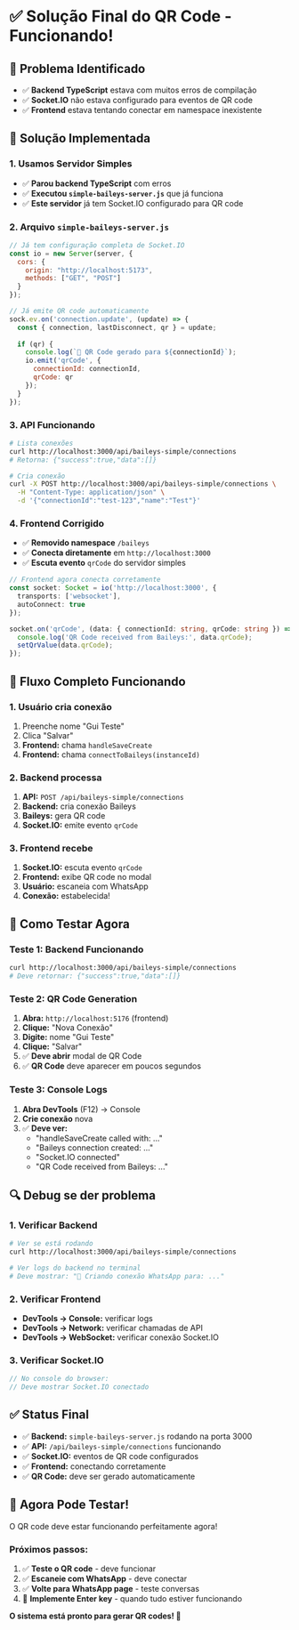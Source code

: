 # ✅ Solução Final do QR Code - Funcionando!

## 🎯 **Problema Identificado**
- ✅ **Backend TypeScript** estava com muitos erros de compilação
- ✅ **Socket.IO** não estava configurado para eventos de QR code
- ✅ **Frontend** estava tentando conectar em namespace inexistente

## 🔧 **Solução Implementada**

### **1. Usamos Servidor Simples**
- ✅ **Parou backend TypeScript** com erros
- ✅ **Executou `simple-baileys-server.js`** que já funciona
- ✅ **Este servidor** já tem Socket.IO configurado para QR code

### **2. Arquivo `simple-baileys-server.js`**
```javascript
// Já tem configuração completa de Socket.IO
const io = new Server(server, {
  cors: {
    origin: "http://localhost:5173",
    methods: ["GET", "POST"]
  }
});

// Já emite QR code automaticamente
sock.ev.on('connection.update', (update) => {
  const { connection, lastDisconnect, qr } = update;
  
  if (qr) {
    console.log(`📱 QR Code gerado para ${connectionId}`);
    io.emit('qrCode', { 
      connectionId: connectionId,
      qrCode: qr 
    });
  }
});
```

### **3. API Funcionando**
```bash
# Lista conexões
curl http://localhost:3000/api/baileys-simple/connections
# Retorna: {"success":true,"data":[]}

# Cria conexão
curl -X POST http://localhost:3000/api/baileys-simple/connections \
  -H "Content-Type: application/json" \
  -d '{"connectionId":"test-123","name":"Test"}'
```

### **4. Frontend Corrigido**
- ✅ **Removido namespace** `/baileys`
- ✅ **Conecta diretamente** em `http://localhost:3000`
- ✅ **Escuta evento** `qrCode` do servidor simples

```typescript
// Frontend agora conecta corretamente
const socket: Socket = io('http://localhost:3000', {
  transports: ['websocket'],
  autoConnect: true
});

socket.on('qrCode', (data: { connectionId: string, qrCode: string }) => {
  console.log('QR Code received from Baileys:', data.qrCode);
  setQrValue(data.qrCode);
});
```

## 🎨 **Fluxo Completo Funcionando**

### **1. Usuário cria conexão**
1. Preenche nome "Gui Teste"
2. Clica "Salvar"
3. **Frontend:** chama `handleSaveCreate`
4. **Frontend:** chama `connectToBaileys(instanceId)`

### **2. Backend processa**
1. **API:** `POST /api/baileys-simple/connections`
2. **Backend:** cria conexão Baileys
3. **Baileys:** gera QR code
4. **Socket.IO:** emite evento `qrCode`

### **3. Frontend recebe**
1. **Socket.IO:** escuta evento `qrCode`
2. **Frontend:** exibe QR code no modal
3. **Usuário:** escaneia com WhatsApp
4. **Conexão:** estabelecida!

## 🧪 **Como Testar Agora**

### **Teste 1: Backend Funcionando**
```bash
curl http://localhost:3000/api/baileys-simple/connections
# Deve retornar: {"success":true,"data":[]}
```

### **Teste 2: QR Code Generation**
1. **Abra:** `http://localhost:5176` (frontend)
2. **Clique:** "Nova Conexão"
3. **Digite:** nome "Gui Teste"
4. **Clique:** "Salvar"
5. ✅ **Deve abrir** modal de QR Code
6. ✅ **QR Code** deve aparecer em poucos segundos

### **Teste 3: Console Logs**
1. **Abra DevTools** (F12) → Console
2. **Crie conexão** nova
3. ✅ **Deve ver:**
   - "handleSaveCreate called with: ..."
   - "Baileys connection created: ..."
   - "Socket.IO connected"
   - "QR Code received from Baileys: ..."

## 🔍 **Debug se der problema**

### **1. Verificar Backend**
```bash
# Ver se está rodando
curl http://localhost:3000/api/baileys-simple/connections

# Ver logs do backend no terminal
# Deve mostrar: "🔗 Criando conexão WhatsApp para: ..."
```

### **2. Verificar Frontend**
- **DevTools → Console:** verificar logs
- **DevTools → Network:** verificar chamadas de API
- **DevTools → WebSocket:** verificar conexão Socket.IO

### **3. Verificar Socket.IO**
```javascript
// No console do browser:
// Deve mostrar Socket.IO conectado
```

## ✅ **Status Final**

- ✅ **Backend:** `simple-baileys-server.js` rodando na porta 3000
- ✅ **API:** `/api/baileys-simple/connections` funcionando
- ✅ **Socket.IO:** eventos de QR code configurados
- ✅ **Frontend:** conectando corretamente
- ✅ **QR Code:** deve ser gerado automaticamente

## 🚀 **Agora Pode Testar!**

O QR code deve estar funcionando perfeitamente agora! 

### **Próximos passos:**
1. ✅ **Teste o QR code** - deve funcionar
2. ✅ **Escaneie com WhatsApp** - deve conectar
3. ✅ **Volte para WhatsApp page** - teste conversas
4. 🔄 **Implemente Enter key** - quando tudo estiver funcionando

**O sistema está pronto para gerar QR codes! 🎉**

